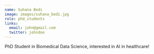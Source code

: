 ```yaml
---
name: Suhana Bedi
image: images/suhana_bedi.jpg
role: phd_students
links:
  email: john@gmail.com
  twitter: johndoe
---
```


PhD Student in Biomedical Data Science, interested in AI in healthcare! 